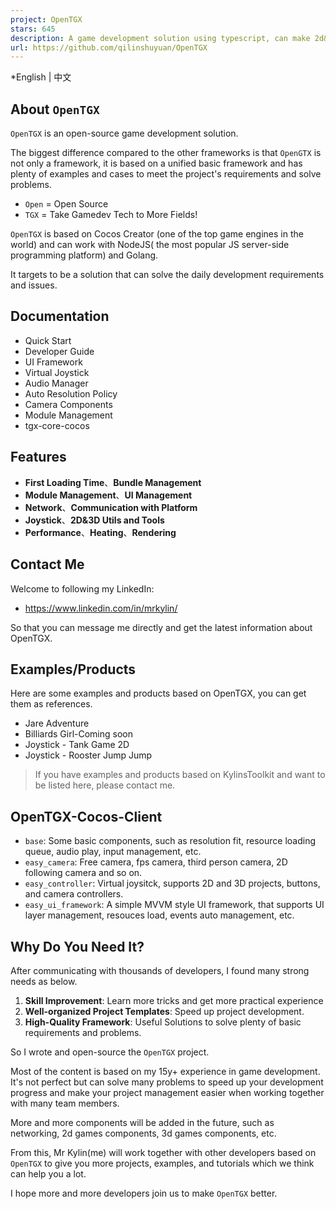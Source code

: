 ```yaml
---
project: OpenTGX
stars: 645
description: A game development solution using typescript, can make 2d&3d games for all platforms easily. Based on Cocos Creator( support WebGL|WebGPU|Metal|Vulkan|OpenGLES ), can work with all server side solutions(such as Go, NodeJS, Java, C#, etc).
url: https://github.com/qilinshuyuan/OpenTGX
---
```


\*English | 中文

About `OpenTGX`
---------------

`OpenTGX` is an open-source game development solution.

The biggest difference compared to the other frameworks is that `OpenGTX` is not only a framework, it is based on a unified basic framework and has plenty of examples and cases to meet the project's requirements and solve problems.

-   `Open` = Open Source
-   `TGX` = Take Gamedev Tech to More Fields!

`OpenTGX` is based on Cocos Creator (one of the top game engines in the world) and can work with NodeJS( the most popular JS server-side programming platform) and Golang.

It targets to be a solution that can solve the daily development requirements and issues.

Documentation
-------------

-   Quick Start
-   Developer Guide
-   UI Framework
-   Virtual Joystick
-   Audio Manager
-   Auto Resolution Policy
-   Camera Components
-   Module Management
-   tgx-core-cocos

Features
--------

-   **First Loading Time**、**Bundle Management**
-   **Module Management**、**UI Management**
-   **Network**、**Communication with Platform**
-   **Joystick**、**2D&3D Utils and Tools**
-   **Performance**、**Heating**、**Rendering**

Contact Me
----------

Welcome to following my LinkedIn:

-   https://www.linkedin.com/in/mrkylin/

So that you can message me directly and get the latest information about OpenTGX.

Examples/Products
-----------------

Here are some examples and products based on OpenTGX, you can get them as references.

-   Jare Adventure
-   Billiards Girl-Coming soon
-   Joystick - Tank Game 2D
-   Joystick - Rooster Jump Jump

> If you have examples and products based on KylinsToolkit and want to be listed here, please contact me.

OpenTGX-Cocos-Client
--------------------

-   `base`: Some basic components, such as resolution fit, resource loading queue, audio play, input management, etc.
-   `easy_camera`: Free camera, fps camera, third person camera, 2D following camera and so on.
-   `easy_controller`: Virtual joysitck, supports 2D and 3D projects, buttons, and camera controllers.
-   `easy_ui_framework`: A simple MVVM style UI framework, that supports UI layer management, resouces load, events auto management, etc.

Why Do You Need It?
-------------------

After communicating with thousands of developers, I found many strong needs as below.

1.  **Skill Improvement**: Learn more tricks and get more practical experience
2.  **Well-organized Project Templates**: Speed up project development.
3.  **High-Quality Framework**: Useful Solutions to solve plenty of basic requirements and problems.

So I wrote and open-source the `OpenTGX` project.

Most of the content is based on my 15y+ experience in game development. It's not perfect but can solve many problems to speed up your development progress and make your project management easier when working together with many team members.

More and more components will be added in the future, such as networking, 2d games components, 3d games components, etc.

From this, Mr Kylin(me) will work together with other developers based on `OpenTGX` to give you more projects, examples, and tutorials which we think can help you a lot.

I hope more and more developers join us to make `OpenTGX` better.
